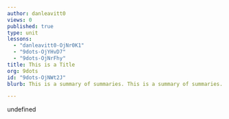 ```yaml
---
author: danleavitt0
views: 0
published: true
type: unit
lessons: 
  - "danleavitt0-OjNr0K1"
  - "9dots-OjYHvD7"
  - "9dots-OjNrFhy"
title: This is a Title
org: 9dots
id: "9dots-OjNWt2J"
blurb: This is a summary of summaries. This is a summary of summaries. This is a summary of summaries. This is a summary of summaries.

---
```


undefined
